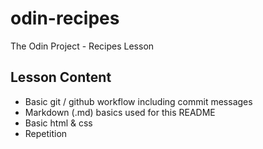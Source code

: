 # odin-recipes
The Odin Project - Recipes Lesson
## Lesson Content
- Basic git / github workflow including commit messages
- Markdown (.md) basics used for this README
- Basic html & css 
- Repetition


